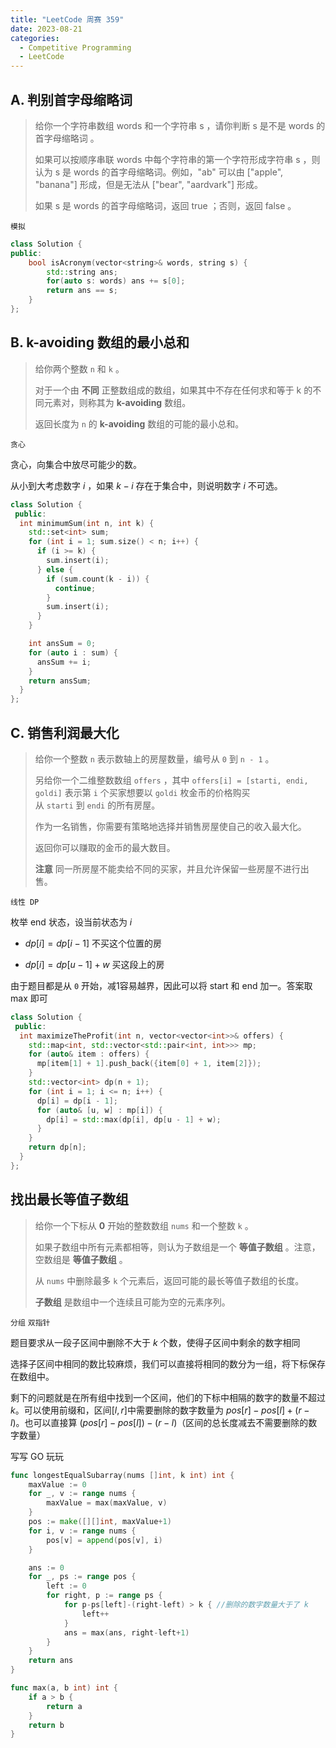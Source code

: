```yaml
---
title: "LeetCode 周赛 359"
date: 2023-08-21
categories:
  - Competitive Programming
  - LeetCode
---
```


## A. 判别首字母缩略词

> 给你一个字符串数组 words 和一个字符串 s ，请你判断 s 是不是 words 的 首字母缩略词 。
>
> 如果可以按顺序串联 words 中每个字符串的第一个字符形成字符串 s ，则认为 s 是 words 的首字母缩略词。例如，"ab" 可以由 ["apple", "banana"] 形成，但是无法从 ["bear", "aardvark"] 形成。
>
> 如果 s 是 words 的首字母缩略词，返回 true ；否则，返回 false 。

`模拟`

```cpp
class Solution {
public:
    bool isAcronym(vector<string>& words, string s) {
        std::string ans;
        for(auto s: words) ans += s[0];
        return ans == s;
    }
};
```

## B. k-avoiding 数组的最小总和

> 给你两个整数 `n` 和 `k` 。
>
> 对于一个由 **不同** 正整数组成的数组，如果其中不存在任何求和等于 k 的不同元素对，则称其为 **k-avoiding** 数组。
>
> 返回长度为 `n` 的 **k-avoiding** 数组的可能的最小总和。

`贪心`

贪心，向集合中放尽可能少的数。

从小到大考虑数字 $i$ ，如果 $k-i$ 存在于集合中，则说明数字 $i$ 不可选。

```cpp
class Solution {
 public:
  int minimumSum(int n, int k) {
    std::set<int> sum;
    for (int i = 1; sum.size() < n; i++) {
      if (i >= k) {
        sum.insert(i);
      } else {
        if (sum.count(k - i)) {
          continue;
        }
        sum.insert(i);
      }
    }

    int ansSum = 0;
    for (auto i : sum) {
      ansSum += i;
    }
    return ansSum;
  }
};
```

## C. 销售利润最大化

> 给你一个整数 `n` 表示数轴上的房屋数量，编号从 `0` 到 `n - 1` 。
>
> 另给你一个二维整数数组 `offers` ，其中 `offers[i] = [starti, endi, goldi]` 表示第 `i` 个买家想要以 `goldi` 枚金币的价格购买从 `starti` 到 `endi` 的所有房屋。
>
> 作为一名销售，你需要有策略地选择并销售房屋使自己的收入最大化。
>
> 返回你可以赚取的金币的最大数目。
>
> **注意** 同一所房屋不能卖给不同的买家，并且允许保留一些房屋不进行出售。

`线性 DP`

枚举 end 状态，设当前状态为 $i$

- $dp[i] = dp[i-1]$ 不买这个位置的房

- $dp[i] = dp[u-1] + w$ 买这段上的房

由于题目都是从 `0` 开始，减1容易越界，因此可以将 start 和 end 加一。答案取 max 即可

```cpp
class Solution {
 public:
  int maximizeTheProfit(int n, vector<vector<int>>& offers) {
    std::map<int, std::vector<std::pair<int, int>>> mp;
    for (auto& item : offers) {
      mp[item[1] + 1].push_back({item[0] + 1, item[2]});
    }
    std::vector<int> dp(n + 1);
    for (int i = 1; i <= n; i++) {
      dp[i] = dp[i - 1];
      for (auto& [u, w] : mp[i]) {
        dp[i] = std::max(dp[i], dp[u - 1] + w);
      }
    }
    return dp[n];
  }
};

```

## 找出最长等值子数组

> 给你一个下标从 **0** 开始的整数数组 `nums` 和一个整数 `k` 。
> 
> 如果子数组中所有元素都相等，则认为子数组是一个 **等值子数组** 。注意，空数组是 **等值子数组** 。
> 
> 从 `nums` 中删除最多 `k` 个元素后，返回可能的最长等值子数组的长度。
> 
> **子数组** 是数组中一个连续且可能为空的元素序列。

`分组` `双指针`

题目要求从一段子区间中删除不大于 $k$ 个数，使得子区间中剩余的数字相同

选择子区间中相同的数比较麻烦，我们可以直接将相同的数分为一组，将下标保存在数组中。

剩下的问题就是在所有组中找到一个区间，他们的下标中相隔的数字的数量不超过$k$。可以使用前缀和，区间$[l,r]$中需要删除的数字数量为 $pos[r] - pos[l] + (r-l)$。也可以直接算 $(pos[r] - pos[l]) - (r-l)$（区间的总长度减去不需要删除的数字数量）

写写 GO 玩玩

```go
func longestEqualSubarray(nums []int, k int) int {
	maxValue := 0
	for _, v := range nums {
		maxValue = max(maxValue, v)
	}
	pos := make([][]int, maxValue+1)
	for i, v := range nums {
		pos[v] = append(pos[v], i)
	}

	ans := 0
	for _, ps := range pos {
		left := 0
		for right, p := range ps {
			for p-ps[left]-(right-left) > k { //删除的数字数量大于了 k
				left++
			}
			ans = max(ans, right-left+1)
		}
	}
	return ans
}

func max(a, b int) int {
	if a > b {
		return a
	}
	return b
}


```